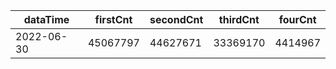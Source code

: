 |dataTime|firstCnt|secondCnt|thirdCnt|fourCnt|
|-|-|-|-|-|
|2022-06-30|45067797|44627671|33369170|4414967|